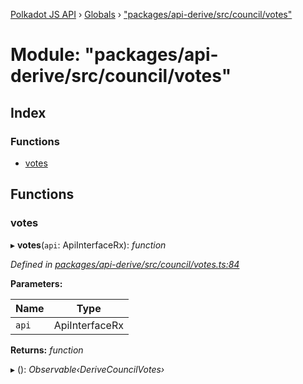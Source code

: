 [Polkadot JS API](../README.md) › [Globals](../globals.md) › ["packages/api-derive/src/council/votes"](_packages_api_derive_src_council_votes_.md)

# Module: "packages/api-derive/src/council/votes"

## Index

### Functions

* [votes](_packages_api_derive_src_council_votes_.md#votes)

## Functions

###  votes

▸ **votes**(`api`: ApiInterfaceRx): *function*

*Defined in [packages/api-derive/src/council/votes.ts:84](https://github.com/polkadot-js/api/blob/97b5c699b/packages/api-derive/src/council/votes.ts#L84)*

**Parameters:**

Name | Type |
------ | ------ |
`api` | ApiInterfaceRx |

**Returns:** *function*

▸ (): *Observable‹DeriveCouncilVotes›*
